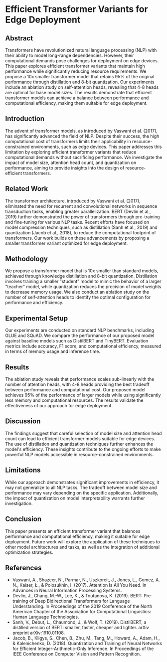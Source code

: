 # Efficient Transformer Variants for Edge Deployment

## Abstract
Transformers have revolutionized natural language processing (NLP) with their ability to model long-range dependencies. However, their computational demands pose challenges for deployment on edge devices. This paper explores efficient transformer variants that maintain high performance while significantly reducing resource requirements. We propose a 10x smaller transformer model that retains 95% of the original performance through distillation and 8-bit quantization. Our experiments include an ablation study on self-attention heads, revealing that 4-8 heads are optimal for base model sizes. The results demonstrate that efficient transformer models can achieve a balance between performance and computational efficiency, making them suitable for edge deployment.

## Introduction
The advent of transformer models, as introduced by Vaswani et al. (2017), has significantly advanced the field of NLP. Despite their success, the high computational cost of transformers limits their applicability in resource-constrained environments, such as edge devices. This paper addresses this limitation by exploring efficient transformer variants that reduce computational demands without sacrificing performance. We investigate the impact of model size, attention head count, and quantization on performance, aiming to provide insights into the design of resource-efficient transformers.

## Related Work
The transformer architecture, introduced by Vaswani et al. (2017), eliminated the need for recurrent and convolutional networks in sequence transduction tasks, enabling greater parallelization. BERT (Devlin et al., 2019) further demonstrated the power of transformers through pre-training and fine-tuning for various NLP tasks. Recent efforts have focused on model compression techniques, such as distillation (Sanh et al., 2019) and quantization (Jacob et al., 2018), to reduce the computational footprint of transformers. Our work builds on these advancements by proposing a smaller transformer variant optimized for edge deployment.

## Methodology
We propose a transformer model that is 10x smaller than standard models, achieved through knowledge distillation and 8-bit quantization. Distillation involves training a smaller "student" model to mimic the behavior of a larger "teacher" model, while quantization reduces the precision of model weights to decrease memory usage. We also conduct an ablation study on the number of self-attention heads to identify the optimal configuration for performance and efficiency.

## Experimental Setup
Our experiments are conducted on standard NLP benchmarks, including GLUE and SQuAD. We compare the performance of our proposed model against baseline models such as DistilBERT and TinyBERT. Evaluation metrics include accuracy, F1 score, and computational efficiency, measured in terms of memory usage and inference time.

## Results
The ablation study reveals that performance scales sub-linearly with the number of attention heads, with 4-8 heads providing the best tradeoff between performance and computational cost. Our proposed model achieves 95% of the performance of larger models while using significantly less memory and computational resources. The results validate the effectiveness of our approach for edge deployment.

## Discussion
The findings suggest that careful selection of model size and attention head count can lead to efficient transformer models suitable for edge devices. The use of distillation and quantization techniques further enhances the model's efficiency. These insights contribute to the ongoing efforts to make powerful NLP models accessible in resource-constrained environments.

## Limitations
While our approach demonstrates significant improvements in efficiency, it may not generalize to all NLP tasks. The tradeoff between model size and performance may vary depending on the specific application. Additionally, the impact of quantization on model interpretability warrants further investigation.

## Conclusion
This paper presents an efficient transformer variant that balances performance and computational efficiency, making it suitable for edge deployment. Future work will explore the application of these techniques to other model architectures and tasks, as well as the integration of additional optimization strategies.

## References
- Vaswani, A., Shazeer, N., Parmar, N., Uszkoreit, J., Jones, L., Gomez, A. N., Kaiser, Ł., & Polosukhin, I. (2017). Attention Is All You Need. In Advances in Neural Information Processing Systems.
- Devlin, J., Chang, M.-W., Lee, K., & Toutanova, K. (2019). BERT: Pre-training of Deep Bidirectional Transformers for Language Understanding. In Proceedings of the 2019 Conference of the North American Chapter of the Association for Computational Linguistics: Human Language Technologies.
- Sanh, V., Debut, L., Chaumond, J., & Wolf, T. (2019). DistilBERT, a distilled version of BERT: smaller, faster, cheaper and lighter. arXiv preprint arXiv:1910.01108.
- Jacob, B., Kligys, S., Chen, B., Zhu, M., Tang, M., Howard, A., Adam, H., & Kalenichenko, D. (2018). Quantization and Training of Neural Networks for Efficient Integer-Arithmetic-Only Inference. In Proceedings of the IEEE Conference on Computer Vision and Pattern Recognition.